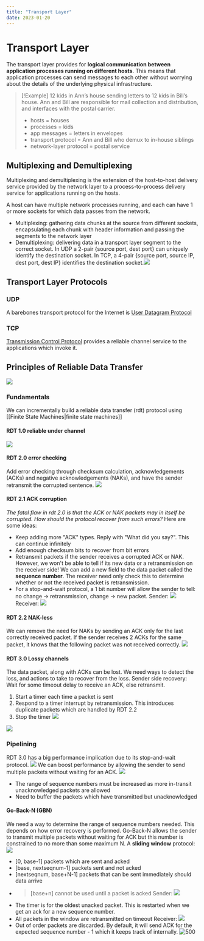 ```yaml
---
title: "Transport Layer"
date: 2023-01-20
---
```

# Transport Layer
The transport layer provides for **logical communication between application processes running on different hosts**. This means that application processes can send messages to each other without worrying about the details of the underlying physical infrastructure.
> [!Example]
> 12 kids in Ann’s house sending letters to 12 kids in Bill’s house. Ann and Bill are responsible for mail collection and distribution, and interfaces with the postal carrier.
> - hosts = houses  
> - processes = kids  
> - app messages = letters in envelopes  
> - transport protocol = Ann and Bill who demux to in-house siblings  
> - network-layer protocol = postal service
## Multiplexing and Demultiplexing
Multiplexing and demultiplexing is the extension of the host-to-host delivery service provided by the network layer to a process-to-process delivery service for applications running on the hosts.

A host can have multiple network processes running, and each can have 1 or more sockets for which data passes from the network. 
- Multiplexing: gathering data chunks at the source from different sockets, encapsulating each chunk with header information and passing the segments to the network layer
- Demultiplexing: delivering data in a transport layer segment to the correct socket. In UDP a 2-pair {source port, dest port} can uniquely identify the destination socket. In TCP, a 4-pair {source port, source IP, dest port, dest IP} identifies the destination socket.![](https://i.imgur.com/USGmCjF.png)
## Transport Layer Protocols
### UDP
A barebones transport protocol for the Internet is [User Datagram Protocol](Notes/User%20Datagram%20Protocol.md)
### TCP
[Transmission Control Protocol](Notes/Transmission%20Control%20Protocol.md) provides a reliable channel service to the applications which invoke it.
## Principles of Reliable Data Transfer
![](https://i.imgur.com/lcBKkXz.png)
### Fundamentals
We can incrementally build a reliable data transfer (rdt) protocol using [[Finite State Machines|finite state machines]]
#### RDT 1.0 reliable under channel
![](https://i.imgur.com/CXSayAv.png)
#### RDT 2.0 error checking
Add error checking through checksum calculation, acknowledgements (ACKs) and negative acknowledgements (NAKs), and have the sender retransmit the corrupted sentence.
![](https://i.imgur.com/ULJ2VIw.png)
#### RDT 2.1 ACK corruption
*The fatal flaw in rdt 2.0 is that the ACK or NAK packets may in itself be corrupted. How should the protocol recover from such errors?* Here are some ideas:
- Keep adding more "ACK" types. Reply with "What did you say?". This can continue infinitely
- Add enough checksum bits to recover from bit errors
- Retransmit packets if the sender receives a corrupted ACK or NAK. However, we won't be able to tell if its new data or a retransmission on the receiver side!
We can add a new field to the data packet called the **sequence number**. The receiver need only check this to determine whether or not the received packet is retransmission.
- For a stop-and-wait protocol, a 1 bit number will allow the sender to tell: no change -> retransmission, change -> new packet.
Sender:
![](https://i.imgur.com/lfXGhV8.png)
Receiver:
![](https://i.imgur.com/pUKCgOO.png)
#### RDT 2.2 NAK-less
We can remove the need for NAKs by sending an ACK only for the last correctly received packet. If the sender receives 2 ACKs for the same packet, it knows that the following packet was not received correctly.
![](https://i.imgur.com/uWZ4eqn.png)
#### RDT 3.0 Lossy channels
The data packet, along with ACKs can be lost. We need ways to detect the loss, and actions to take to recover from the loss.
Sender side recovery: Wait for some timeout delay to receive an ACK, else retransmit. 
1. Start a timer each time a packet is sent
2. Respond to a timer interrupt by retransmission. This introduces duplicate packets which are handled by RDT 2.2
3. Stop the timer
![](https://i.imgur.com/JmdbEgP.png)

![](https://i.imgur.com/kz8htxG.png)
### Pipelining
RDT 3.0 has a big performance implication due to its stop-and-wait protocol.
![](https://i.imgur.com/JBrYwTi.png)
We can boost performance by allowing the sender to send multiple packets without waiting for an ACK.
![](https://i.imgur.com/HDtzlWY.png)
- The range of sequence numbers must be increased as more in-transit unacknowledged packets are allowed
- Need to buffer the packets which have transmitted but unacknowledged
#### Go-Back-N (GBN)
We need a way to determine the range of sequence numbers needed. This depends on how error recovery is performed. Go-Back-N allows the sender to transmit multiple packets without waiting for ACK but this number is constrained to no more than some maximum N.
A **sliding window** protocol: ![](https://i.imgur.com/LJ0QadF.png)
- [0, base-1] packets which are sent and acked
- [base, nextseqnum-1] packets sent and not acked
- [nextseqnum, base+N-1] packets that can be sent immediately should data arrive
- > [base+n] cannot be used until a packet is acked
Sender:
![](https://i.imgur.com/Q0VL5tp.png)
- The timer is for the oldest unacked packet. This is restarted when we get an ack for a new sequence number.
- All packets in the window are retransmitted on timeout
Receiver:
![](https://i.imgur.com/qKzbKpQ.png)
- Out of order packets are discarded. By default, it will send ACK for the expected sequence number - 1 which it keeps track of internally.
![500](https://i.imgur.com/ZyILnBG.png)

